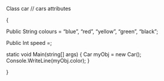 Class car   // cars attributes 

{ 

Public String colours = “blue”, “red”, “yellow”, “green”, “black”; 

Public Int speed =; 

static void Main(string[] args) 
  { 
    Car myObj = new Car(); 
    Console.WriteLine(myObj.color); 
  } 

} 

